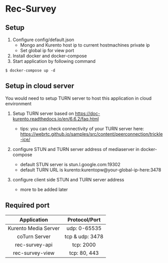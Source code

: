 # Rec-Survey
## Setup
1. Configure config/default.json
    - Mongo and Kurento host ip to current hostmachines private ip
    - Set global ip for view port 
2. Install docker and docker-compose
3. Start application by following command

```
$ docker-compose up -d
```

## Setup in cloud server
You would need to setup TURN server to host this application in cloud environment  
1. Setup TURN server based on https://doc-kurento.readthedocs.io/en/6.6.2/faq.html
    - tips: you can check connectivity of your TURN server here: https://webrtc.github.io/samples/src/content/peerconnection/trickle-ice/
2. configure STUN and TURN server address of mediaserver in docker-compose
    - default STUN server is stun.l.google.com:19302
    - default TURN URL is kurento:kurentopw@your-global-ip-here:3478

3. configure client side STUN and TURN server address
    - more to be added later

## Required port

|Application         |Protocol/Port  |
|:------------------:|:-------------:|
|Kurento Media Server|udp: 0-65535   |
|coTurn Server       |tcp & udp: 3478|
|rec-survey-api      |tcp: 2000      |
|rec-survey-view     |tcp: 80, 443   |
